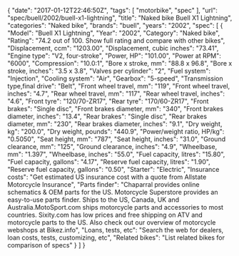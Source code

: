 {
    "date": "2017-01-12T22:46:50Z",
    "tags": [
        "motorbike",
        "spec"
    ],
    "url": "spec\/buell\/2002\/buell-x1-lightning",
    "title": "Naked bike Buell X1 Lightning",
    "categories": "Naked bike",
    "brands": "buell",
    "years": "2002",
    "spec": [
        {
            "Model": "Buell X1 Lightning",
            "Year": "2002",
            "Category": "Naked bike",
            "Rating": "74.2 out of 100. Show full rating and compare with other bikes",
            "Displacement, ccm": "1203.00",
            "Displacement, cubic inches": "73.41",
            "Engine type": "V2, four-stroke",
            "Power, HP": "101.00",
            "Power at RPM": "6000",
            "Compression": "10.0:1",
            "Bore x stroke, mm": "88.8 x 96.8",
            "Bore x stroke, inches": "3.5 x 3.8",
            "Valves per cylinder": "2",
            "Fuel system": "Injection",
            "Cooling system": "Air",
            "Gearbox": "5-speed",
            "Transmission type,final drive": "Belt",
            "Front wheel travel, mm": "119",
            "Front wheel travel, inches": "4.7",
            "Rear wheel travel, mm": "117",
            "Rear wheel travel, inches": "4.6",
            "Front tyre": "120\/70-ZR17",
            "Rear tyre": "170\/60-ZR17",
            "Front brakes": "Single disc",
            "Front brakes diameter, mm": "340",
            "Front brakes diameter, inches": "13.4",
            "Rear brakes": "Single disc",
            "Rear brakes diameter, mm": "230",
            "Rear brakes diameter, inches": "9.1",
            "Dry weight, kg": "200.0",
            "Dry weight, pounds": "440.9",
            "Power\/weight ratio, HP\/kg": "0.5050",
            "Seat height, mm": "787",
            "Seat height, inches": "31.0",
            "Ground clearance, mm": "125",
            "Ground clearance, inches": "4.9",
            "Wheelbase, mm": "1.397",
            "Wheelbase, inches": "55.0",
            "Fuel capacity, litres": "15.80",
            "Fuel capacity, gallons": "4.17",
            "Reserve fuel capacity, litres": "1.90",
            "Reserve fuel capacity, gallons": "0.50",
            "Starter": "Electric",
            "Insurance costs": "Get estimated US insurance cost with a quote from Allstate Motorcycle Insurance",
            "Parts finder": "Chaparral provides online schematics & OEM parts for the US.   Motorcycle Superstore provides an easy-to-use parts finder. Ships to the US, Canada, UK and Australia.MotoSport.com ships motorcycle parts and accessories to most countries.    Sixity.com has low prices and free shipping on ATV and motorcycle parts to the US. Also check out our overview of motorcycle webshops at Bikez.info",
            "Loans, tests, etc": "Search the web for dealers, loan costs, tests, customizing, etc",
            "Related bikes": "List related bikes for comparison of specs"
        }
    ]
}